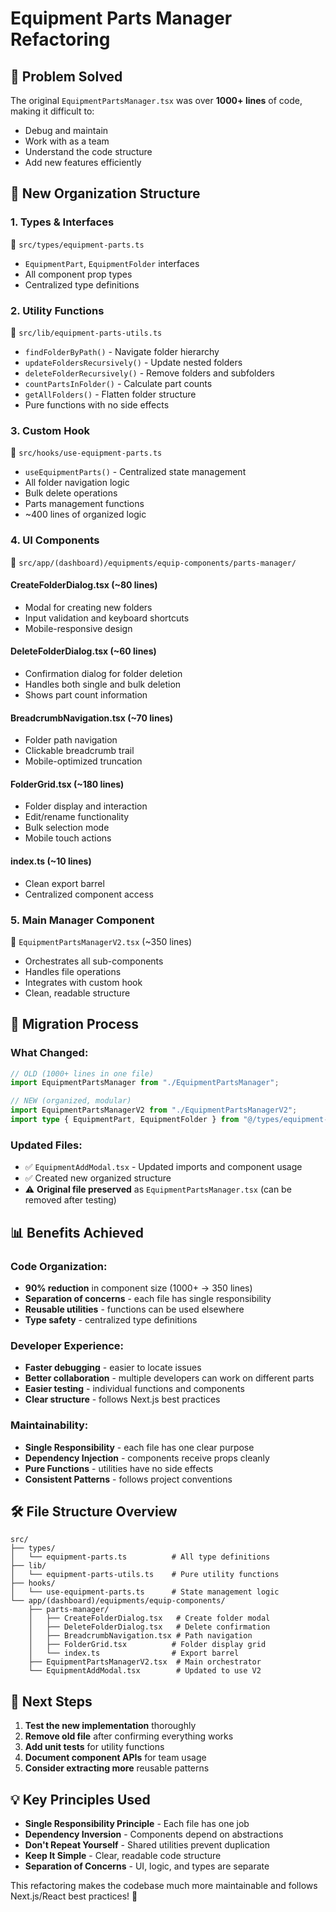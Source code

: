 # Equipment Parts Manager Refactoring

## 🎯 **Problem Solved**
The original `EquipmentPartsManager.tsx` was over **1000+ lines** of code, making it difficult to:
- Debug and maintain
- Work with as a team
- Understand the code structure
- Add new features efficiently

## 📁 **New Organization Structure**

### **1. Types & Interfaces** 
📂 `src/types/equipment-parts.ts`
- `EquipmentPart`, `EquipmentFolder` interfaces
- All component prop types
- Centralized type definitions

### **2. Utility Functions**
📂 `src/lib/equipment-parts-utils.ts`
- `findFolderByPath()` - Navigate folder hierarchy
- `updateFoldersRecursively()` - Update nested folders
- `deleteFolderRecursively()` - Remove folders and subfolders
- `countPartsInFolder()` - Calculate part counts
- `getAllFolders()` - Flatten folder structure
- Pure functions with no side effects

### **3. Custom Hook**
📂 `src/hooks/use-equipment-parts.ts`
- `useEquipmentParts()` - Centralized state management
- All folder navigation logic
- Bulk delete operations
- Parts management functions
- ~400 lines of organized logic

### **4. UI Components**
📂 `src/app/(dashboard)/equipments/equip-components/parts-manager/`

#### **CreateFolderDialog.tsx** (~80 lines)
- Modal for creating new folders
- Input validation and keyboard shortcuts
- Mobile-responsive design

#### **DeleteFolderDialog.tsx** (~60 lines)
- Confirmation dialog for folder deletion
- Handles both single and bulk deletion
- Shows part count information

#### **BreadcrumbNavigation.tsx** (~70 lines)
- Folder path navigation
- Clickable breadcrumb trail
- Mobile-optimized truncation

#### **FolderGrid.tsx** (~180 lines)
- Folder display and interaction
- Edit/rename functionality
- Bulk selection mode
- Mobile touch actions

#### **index.ts** (~10 lines)
- Clean export barrel
- Centralized component access

### **5. Main Manager Component**
📂 `EquipmentPartsManagerV2.tsx` (~350 lines)
- Orchestrates all sub-components
- Handles file operations
- Integrates with custom hook
- Clean, readable structure

## 🔄 **Migration Process**

### **What Changed:**
```typescript
// OLD (1000+ lines in one file)
import EquipmentPartsManager from "./EquipmentPartsManager";

// NEW (organized, modular)
import EquipmentPartsManagerV2 from "./EquipmentPartsManagerV2";
import type { EquipmentPart, EquipmentFolder } from "@/types/equipment-parts";
```

### **Updated Files:**
- ✅ `EquipmentAddModal.tsx` - Updated imports and component usage
- ✅ Created new organized structure
- ⚠️ **Original file preserved** as `EquipmentPartsManager.tsx` (can be removed after testing)

## 📊 **Benefits Achieved**

### **Code Organization:**
- **90% reduction** in component size (1000+ → 350 lines)
- **Separation of concerns** - each file has single responsibility
- **Reusable utilities** - functions can be used elsewhere
- **Type safety** - centralized type definitions

### **Developer Experience:**
- **Faster debugging** - easier to locate issues
- **Better collaboration** - multiple developers can work on different parts
- **Easier testing** - individual functions and components
- **Clear structure** - follows Next.js best practices

### **Maintainability:**
- **Single Responsibility** - each file has one clear purpose
- **Dependency Injection** - components receive props cleanly
- **Pure Functions** - utilities have no side effects
- **Consistent Patterns** - follows project conventions

## 🛠️ **File Structure Overview**

```
src/
├── types/
│   └── equipment-parts.ts          # All type definitions
├── lib/
│   └── equipment-parts-utils.ts    # Pure utility functions
├── hooks/
│   └── use-equipment-parts.ts      # State management logic
└── app/(dashboard)/equipments/equip-components/
    ├── parts-manager/
    │   ├── CreateFolderDialog.tsx   # Create folder modal
    │   ├── DeleteFolderDialog.tsx   # Delete confirmation
    │   ├── BreadcrumbNavigation.tsx # Path navigation
    │   ├── FolderGrid.tsx          # Folder display grid
    │   └── index.ts                # Export barrel
    ├── EquipmentPartsManagerV2.tsx  # Main orchestrator
    └── EquipmentAddModal.tsx        # Updated to use V2
```

## 🚀 **Next Steps**

1. **Test the new implementation** thoroughly
2. **Remove old file** after confirming everything works
3. **Add unit tests** for utility functions
4. **Document component APIs** for team usage
5. **Consider extracting more** reusable patterns

## 💡 **Key Principles Used**

- **Single Responsibility Principle** - Each file has one job
- **Dependency Inversion** - Components depend on abstractions
- **Don't Repeat Yourself** - Shared utilities prevent duplication
- **Keep It Simple** - Clear, readable code structure
- **Separation of Concerns** - UI, logic, and types are separate

This refactoring makes the codebase much more maintainable and follows Next.js/React best practices! 🎉